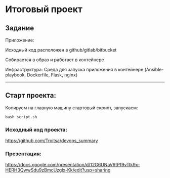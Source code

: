 # Итоговый проект

## Задание

Приложение:

Исходный код расположен в github/gitlab/bitbucket

Собирается в образ и работает в контейнере

Инфраструктура: Среда для запуска приложения в контейнере (Ansible-playbook, Dockerfile, Flask, nginx)



---
## Старт проекта:
Копируем на главную машину стартовый скрипт, запускаем:

`bash script.sh`

### Исходный код проекта:

https://github.com/Troitsa/devops_summary

### Презентация: 

https://docs.google.com/presentation/d/12G6UNaV9tPf9vTtk9x-HERH3QwwSdu9zBmcUzglx-Kk/edit?usp=sharing
